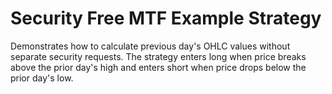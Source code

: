 # Security Free MTF Example Strategy

Demonstrates how to calculate previous day's OHLC values without separate security requests. The strategy enters long when price breaks above the prior day's high and enters short when price drops below the prior day's low.
